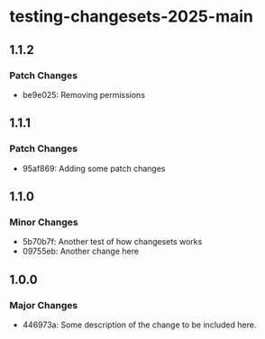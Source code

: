 # testing-changesets-2025-main

## 1.1.2

### Patch Changes

- be9e025: Removing permissions

## 1.1.1

### Patch Changes

- 95af869: Adding some patch changes

## 1.1.0

### Minor Changes

- 5b70b7f: Another test of how changesets works
- 09755eb: Another change here

## 1.0.0

### Major Changes

- 446973a: Some description of the change to be included here.
